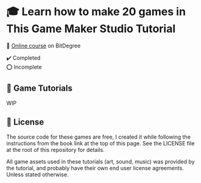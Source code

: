 # :mortar_board: Learn how to make 20 games in This Game Maker Studio Tutorial

:link: [Online course][course] on BitDegree

:heavy_check_mark: Completed  
:o: Incomplete

## :beginner: Game Tutorials

WIP

## :page_with_curl: License

The source code for these games are free, I created it while following the instructions from the book link at the top of this page. See the LICENSE file at the root of this repository for details.

All game assets used in these tutorials (art, sound, music) was provided by the tutorial, and probably have their own end user license agreements.
Unless stated otherwise.

[course]: https://www.bitdegree.org/course/game-maker-studio-tutorial
